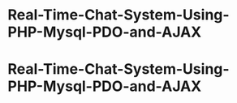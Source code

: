 # Real-Time-Chat-System-Using-PHP-Mysql-PDO-and-AJAX
# Real-Time-Chat-System-Using-PHP-Mysql-PDO-and-AJAX
